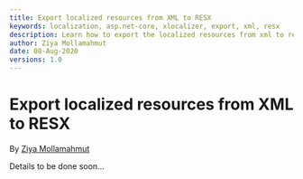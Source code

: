 ```yaml
---
title: Export localized resources from XML to RESX
keywords: localization, asp.net-core, xlocalizer, export, xml, resx
description: Learn how to export the localized resources from xml to resx resource file with XLocalizer.
author: Ziya Mollamahmut
date: 08-Aug-2020
versions: 1.0
---
```


# Export localized resources from XML to RESX

By [Ziya Mollamahmut](https://github.com/LazZiya)

Details to be done soon...


